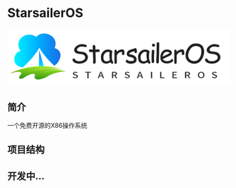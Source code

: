 # StarsailerOS

![StarsailerOS](Docs/Img/StarsailerOS.png)

## 简介

一个免费开源的X86操作系统

## 项目结构

## 开发中...
